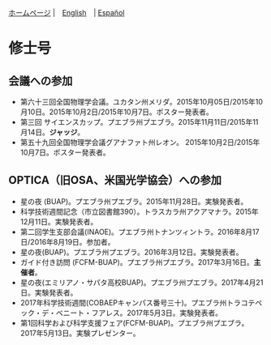 [ホームページ](indexjp.md) \|　[English](msc.md)　\| [Español](mscesp.md)

# 修士号
<!--
<figure>
  <img
  src="https://imgur.com/NzEpYeZ.jpg"
  alt="Master's degree">
  <figcaption>Master's degree.
  </figcaption>
</figure>
<br/>

-->
## 会議への参加

- 第六十三回全国物理学会議。ユカタン州メリダ。2015年10月05日/2015年10月10日。2015年10月2日/2015年10月7日。ポスター発表者。
- 第三回 サイエンスカップ。プエブラ州プエブラ。2015年11月11日/2015年11月14日。**ジャッジ**。
- 第五十九回全国物理学会議グアナファト州レオン。 2015年10月2日/2015年10月7日。ポスター発表者。

## OPTICA（旧OSA、米国光学協会）への参加

- 星の夜 (BUAP)。プエブラ州プエブラ。2015年11月28日。実験発表者。
- 科学技術週間記念（市立図書館390）。トラスカラ州アクアマナラ。2015年12月11日。実験発表者。
- 第二回学生支部会議(INAOE)。プエブラ州トナンツィントラ。2016年8月17日/2016年8月19日。参加者。
- 星の夜(BUAP)。プエブラ州プエブラ。2016年3月12日。実験発表者。
- ガイド付き訪問 (FCFM-BUAP)。プエブラ州プエブラ。2017年3月16日。**主催者**。
- 星の夜(エミリアノ・サパタ高校BUAP)。プエブラ州プエブラ。2017年4月21日。実験発表者。
- 2017年科学技術週間(COBAEPキャンパス番号三十)。プエブラ州トラコテペック・デ・ベニート・フアレス。2017年5月3日。実験発表者。
- 第1回科学および科学支援フェア(FCFM-BUAP)。プエブラ州プエブラ。2017年5月13日。実験プレゼンター。
